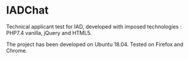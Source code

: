 # IADChat

Technical applicant test for IAD, developed with imposed technologies : PHP7.4 vanilla, jQuery and HTML5.

The project has been developed on Ubuntu 18.04. Tested on Firefox and Chrome.

